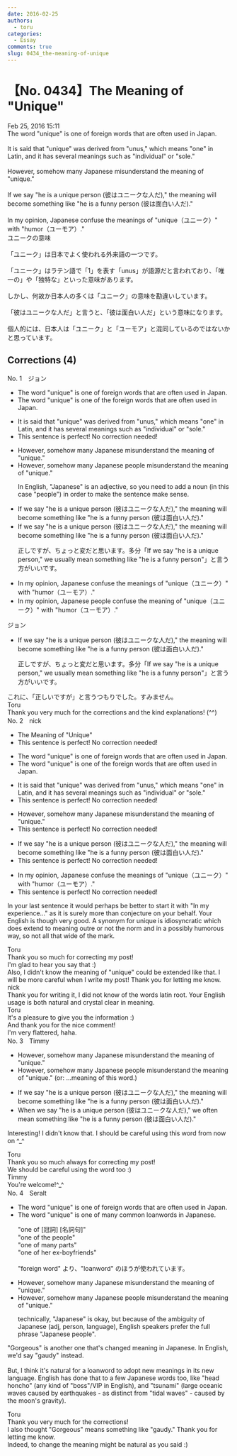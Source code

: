 ```yaml
---
date: 2016-02-25
authors:
  - toru
categories:
  - Essay
comments: true
slug: 0434_the-meaning-of-unique
---
```


# 【No. 0434】The Meaning of "Unique"
<div class="date">Feb 25, 2016 15:11</div>
<div id="post"><div id="body_show_ori">
The word "unique" is one of foreign words that are often used in Japan.<br/><br/>It is said that "unique" was derived from "unus," which means "one" in Latin, and it has several meanings such as "individual" or "sole."<br/><br/>However, somehow many Japanese misunderstand the meaning of "unique."<br/><br/>If we say "he is a unique person (彼はユニークな人だ)," the meaning will become something like "he is a funny person (彼は面白い人だ)."<br/><br/>In my opinion, Japanese confuse the meanings of "unique（ユニーク）" with "humor（ユーモア）."
</div></div>

<!-- more -->

<div id="post_ja"><div id="body_show_mo">
ユニークの意味<br/><br/>「ユニーク」は日本でよく使われる外来語の一つです。<br/><br/>「ユニーク」はラテン語で「1」を表す「unus」が語源だと言われており、「唯一の」や「独特な」といった意味があります。<br/><br/>しかし、何故か日本人の多くは「ユニーク」の意味を勘違いしています。<br/><br/>「彼はユニークな人だ」と言うと、「彼は面白い人だ」という意味になります。<br/><br/>個人的には、日本人は「ユニーク」と「ユーモア」と混同しているのではないかと思っています。
</div></div>

## Corrections (4)
<div id="block"><div class="first_name"> No. 1　<span class="just_name">ジョン</span></div><div id="block2">
<ul class="correction_field">
<li class="incorrect">The word "unique" is one of foreign words that are often used in Japan.</li>
<li class="corrected correct">
The word "unique" is one of the foreign words that are often used in Japan.
</li>
</ul>
<ul class="correction_field">
<li class="incorrect">It is said that "unique" was derived from "unus," which means "one" in Latin, and it has several meanings such as "individual" or "sole."</li>
<li class="corrected perfect">This sentence is perfect! No correction needed!</li>
</ul>
<ul class="correction_field">
<li class="incorrect">However, somehow many Japanese misunderstand the meaning of "unique."</li>
<li class="corrected correct">
However, somehow many Japanese people misunderstand the meaning of "unique."
<p class="correction_comment">In English, "Japanese" is an adjective, so you need to add a noun (in this case "people") in order to make the sentence make sense.</p>
</li>
</ul>
<ul class="correction_field">
<li class="incorrect">If we say "he is a unique person (彼はユニークな人だ)," the meaning will become something like "he is a funny person (彼は面白い人だ)."</li>
<li class="corrected correct">
If we say "he is a unique person (彼はユニークな人だ)," the meaning will become something like "he is a funny person (彼は面白い人だ)."
<p class="correction_comment">正しですが、ちょっと変だと思います。多分「If we say "he is a unique person," we usually mean something like "he is a funny person"」と言う方がいいです。</p>
</li>
</ul>
<ul class="correction_field">
<li class="incorrect">In my opinion, Japanese confuse the meanings of "unique（ユニーク）" with "humor（ユーモア）."</li>
<li class="corrected correct">
In my opinion, Japanese people confuse the meaning of "unique（ユニーク）" with "humor（ユーモア）."
</li>
</ul>
</div><div class="name"><span class="just_name">ジョン</span><br><div class="quote_field"><ul class="correction_field">
<li class="corrected correct">
If we say "he is a unique person (彼はユニークな人だ)," the meaning will become something like "he is a funny person (彼は面白い人だ)."
<p class="correction_comment">
正しですが、ちょっと変だと思います。多分「If we say "he is a unique person," we usually mean something like "he is a funny person"」と言う方がいいです。
</p>
</li>
</ul></div>
これに、「正しいですが」と言うつもりでした。すみません。
</div>
<div class="name"><span class="just_name">Toru</span><br>
Thank you very much for the corrections and the kind explanations! (^^)
</div>
</div>
<div id="block"><div class="first_name"> No. 2　<span class="just_name">nick</span></div><div id="block2">
<ul class="correction_field">
<li class="incorrect">The Meaning of "Unique"</li>
<li class="corrected perfect">This sentence is perfect! No correction needed!</li>
</ul>
<ul class="correction_field">
<li class="incorrect">The word "unique" is one of foreign words that are often used in Japan.</li>
<li class="corrected correct">
The word "unique" is one of <span class="f_red">the </span>foreign words that are often used in Japan.
</li>
</ul>
<ul class="correction_field">
<li class="incorrect">It is said that "unique" was derived from "unus," which means "one" in Latin, and it has several meanings such as "individual" or "sole."</li>
<li class="corrected perfect">This sentence is perfect! No correction needed!</li>
</ul>
<ul class="correction_field">
<li class="incorrect">However, somehow many Japanese misunderstand the meaning of "unique."</li>
<li class="corrected perfect">This sentence is perfect! No correction needed!</li>
</ul>
<ul class="correction_field">
<li class="incorrect">If we say "he is a unique person (彼はユニークな人だ)," the meaning will become something like "he is a funny person (彼は面白い人だ)."</li>
<li class="corrected perfect">This sentence is perfect! No correction needed!</li>
</ul>
<ul class="correction_field">
<li class="incorrect">In my opinion, Japanese confuse the meanings of "unique（ユニーク）" with "humor（ユーモア）."</li>
<li class="corrected perfect">This sentence is perfect! No correction needed!</li>
</ul>
<p class="comment_small">
 In your last sentence it would perhaps be better to start it with "In my experience…" as it is surely more than conjecture on your behalf. Your English is though very good. A synonym for unique is idiosyncratic which does extend to meaning outre or not the norm and in a possibly humorous way, so not all that wide of the mark.
</p>

</div><div class="name"><span class="just_name">Toru</span><br>
Thank you so much for correcting my post!<br/>I'm glad to hear you say that :)<br/>Also, I didn't know the meaning of "unique" could be extended like that. I will be more careful when I write my post! Thank you for letting me know.
</div>
<div class="name"><span class="just_name">nick</span><br>
Thank you for writing it, I did not know of the words latin root. Your English usage is both natural and crystal clear in meaning.
</div>
<div class="name"><span class="just_name">Toru</span><br>
It's a pleasure to give you the information :)<br/>And thank you for the nice comment!<br/>I'm very flattered, haha.
</div>
</div>
<div id="block"><div class="first_name"> No. 3　<span class="just_name">Timmy</span></div><div id="block2">
<ul class="correction_field">
<li class="incorrect">However, somehow many Japanese misunderstand the meaning of "unique."</li>
<li class="corrected correct">
However, somehow many Japanese people misunderstand the meaning of "unique." (or: ...<span class="f_blue">meaning of this word</span>.)
</li>
</ul>
<ul class="correction_field">
<li class="incorrect">If we say "he is a unique person (彼はユニークな人だ)," the meaning will become something like "he is a funny person (彼は面白い人だ)."</li>
<li class="corrected correct">
<span class="f_blue">When</span> we say "he is a unique person (彼はユニークな人だ)," <span class="f_blue">we often mean</span> something like "he is a funny person (彼は面白い人だ)."
</li>
</ul>
<p class="comment_small">
 Interesting! I didn't know that. I should be careful using this word from now on ^_^
</p>

</div><div class="name"><span class="just_name">Toru</span><br>
Thank you so much always for correcting my post!<br/>We should be careful using the word too :)
</div>
<div class="name"><span class="just_name">Timmy</span><br>
You're welcome!^_^
</div>
</div>
<div id="block"><div class="first_name"> No. 4　<span class="just_name">Seralt</span></div><div id="block2">
<ul class="correction_field">
<li class="incorrect">The word "unique" is one of foreign words that are often used in Japan.</li>
<li class="corrected correct">
The word "unique" is one of <span class="f_red">many </span><span class="f_blue">common loanwords in Japanese</span>.
<p class="correction_comment">"one of [冠詞] [名詞句]"<br/>"one of the people"<br/>"one of many parts"<br/>"one of her ex-boyfriends"<br/><br/>"foreign word" より、"loanword" のほうが使われています。</p>
</li>
</ul>
<ul class="correction_field">
<li class="incorrect">However, somehow many Japanese misunderstand the meaning of "unique."</li>
<li class="corrected correct">
However, somehow many Japanese <span class="f_blue">people</span> misunderstand the meaning of "unique."
<p class="correction_comment">technically, "Japanese" is okay, but because of the ambiguity of Japanese (adj, person, language), English speakers prefer the full phrase "Japanese people".</p>
</li>
</ul>
<p class="comment_small">
 "Gorgeous" is another one that's changed meaning in Japanese. In English, we'd say "gaudy" instead.
 <br/>
 <br/>
 But, I think it's natural for a loanword to adopt new meanings in its new language. English has done that to a few Japanese words too, like "head honcho" (any kind of "boss"/VIP in English), and "tsunami" (large oceanic waves caused by earthquakes - as distinct from "tidal waves" - caused by the moon's gravity).
</p>

</div><div class="name"><span class="just_name">Toru</span><br>
Thank you very much for the corrections!<br/>I also thought "Gorgeous" means something like "gaudy." Thank you for letting me know.<br/>Indeed, to change the meaning might be natural as you said :) 
</div>
</div>
